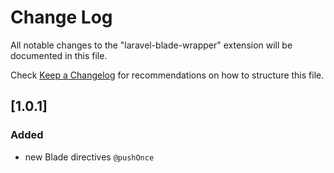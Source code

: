 # Change Log

All notable changes to the "laravel-blade-wrapper" extension will be documented in this file.

Check [Keep a Changelog](http://keepachangelog.com/) for recommendations on how to structure this file.

## [1.0.1]

### Added

- new Blade directives `@pushOnce`
